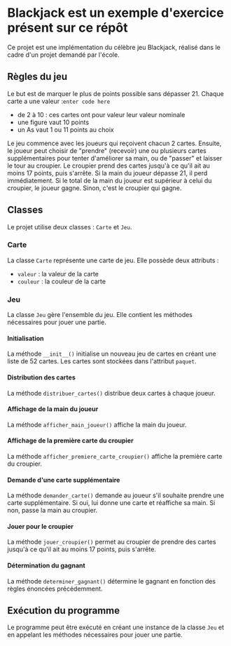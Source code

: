 # Blackjack est un exemple d'exercice présent sur ce répôt

Ce projet est une implémentation du célèbre jeu Blackjack, réalisé dans le cadre d'un projet demandé par l'école. 

## Règles du jeu

Le but est de marquer le plus de points possible sans dépasser 21. Chaque carte a une valeur :`enter code here`

- de 2 à 10 : ces cartes ont pour valeur leur valeur nominale
- une figure vaut 10 points
- un As vaut 1 ou 11 points au choix

Le jeu commence avec les joueurs qui reçoivent chacun 2 cartes. Ensuite, le joueur peut choisir de "prendre" (recevoir) une ou plusieurs cartes supplémentaires pour tenter d'améliorer sa main, ou de "passer" et laisser le tour au croupier. Le croupier prend des cartes jusqu'à ce qu'il ait au moins 17 points, puis s'arrête. Si la main du joueur dépasse 21, il perd immédiatement. Si le total de la main du joueur est supérieur à celui du croupier, le joueur gagne. Sinon, c'est le croupier qui gagne.

## Classes

Le projet utilise deux classes : `Carte` et `Jeu`.

### Carte

La classe `Carte` représente une carte de jeu. Elle possède deux attributs :

- `valeur` : la valeur de la carte
- `couleur` : la couleur de la carte

### Jeu

La classe `Jeu` gère l'ensemble du jeu. Elle contient les méthodes nécessaires pour jouer une partie.

#### Initialisation

La méthode `__init__()` initialise un nouveau jeu de cartes en créant une liste de 52 cartes. Les cartes sont stockées dans l'attribut `paquet`.

#### Distribution des cartes

La méthode `distribuer_cartes()` distribue deux cartes à chaque joueur.

#### Affichage de la main du joueur

La méthode `afficher_main_joueur()` affiche la main du joueur.

#### Affichage de la première carte du croupier

La méthode `afficher_premiere_carte_croupier()` affiche la première carte du croupier.

#### Demande d'une carte supplémentaire

La méthode `demander_carte()` demande au joueur s'il souhaite prendre une carte supplémentaire. Si oui, lui donne une carte et réaffiche sa main. Si non, passe la main au croupier.

#### Jouer pour le croupier

La méthode `jouer_croupier()` permet au croupier de prendre des cartes jusqu'à ce qu'il ait au moins 17 points, puis s'arrête.

#### Détermination du gagnant

La méthode `determiner_gagnant()` détermine le gagnant en fonction des règles énoncées précédemment.

## Exécution du programme

Le programme peut être exécuté en créant une instance de la classe `Jeu` et en appelant les méthodes nécessaires pour jouer une partie.
